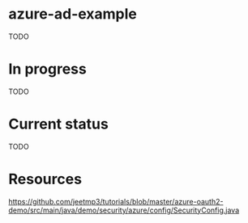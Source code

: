 # azure-ad-example

TODO

# In progress

TODO

# Current status

TODO

# Resources

<https://github.com/jeetmp3/tutorials/blob/master/azure-oauth2-demo/src/main/java/demo/security/azure/config/SecurityConfig.java>
